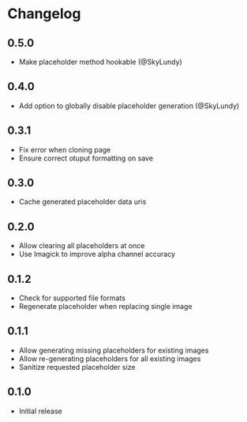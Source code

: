 # Changelog

## 0.5.0

- Make placeholder method hookable (@SkyLundy)

## 0.4.0

- Add option to globally disable placeholder generation (@SkyLundy)

## 0.3.1

- Fix error when cloning page
- Ensure correct otuput formatting on save

## 0.3.0

- Cache generated placeholder data uris

## 0.2.0

- Allow clearing all placeholders at once
- Use Imagick to improve alpha channel accuracy

## 0.1.2

- Check for supported file formats
- Regenerate placeholder when replacing single image

## 0.1.1

- Allow generating missing placeholders for existing images
- Allow re-generating placeholders for all existing images
- Sanitize requested placeholder size

## 0.1.0

- Initial release

